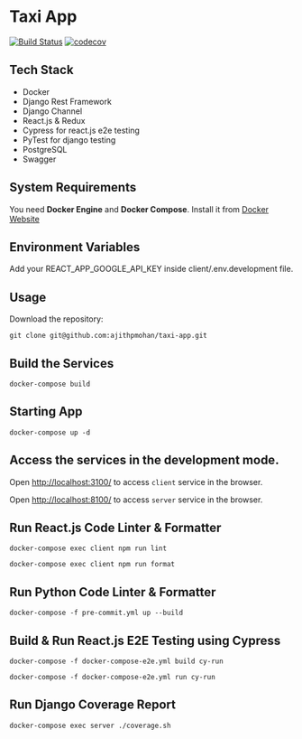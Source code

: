 # Taxi App

[![Build Status](https://travis-ci.com/ajithpmohan/taxi-app.svg?branch=master)](https://travis-ci.com/ajithpmohan/taxi-app) [![codecov](https://codecov.io/gh/ajithpmohan/taxi-app/branch/master/graph/badge.svg)](https://codecov.io/gh/ajithpmohan/taxi-app)

## Tech Stack

* Docker
* Django Rest Framework
* Django Channel
* React.js & Redux
* Cypress for react.js e2e testing
* PyTest for django testing
* PostgreSQL
* Swagger

## System Requirements

You need **Docker Engine** and **Docker Compose**. Install it from [Docker Website](https://docs.docker.com/)

## Environment Variables

Add your REACT_APP_GOOGLE_API_KEY inside client/.env.development file.

## Usage

Download the repository:

    git clone git@github.com:ajithpmohan/taxi-app.git

## Build the Services

    docker-compose build

## Starting App

    docker-compose up -d

## Access the services in the development mode.

Open [http://localhost:3100/](http://localhost:3100/) to access `client` service in the browser.

Open [http://localhost:8100/](http://localhost:8100/) to access `server` service in the browser.

## Run React.js Code Linter & Formatter

    docker-compose exec client npm run lint

    docker-compose exec client npm run format

## Run Python Code Linter & Formatter

    docker-compose -f pre-commit.yml up --build

## Build & Run React.js E2E Testing using Cypress

    docker-compose -f docker-compose-e2e.yml build cy-run

    docker-compose -f docker-compose-e2e.yml run cy-run

## Run Django Coverage Report

    docker-compose exec server ./coverage.sh

